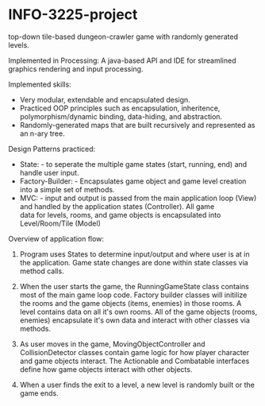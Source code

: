 # INFO-3225-project
top-down tile-based dungeon-crawler game with randomly generated levels.

Implemented in Processing: A java-based API and IDE for streamlined graphics rendering and input processing.

Implemented skills:

- Very modular, extendable and encapsulated design.
- Practiced OOP principles such as encapsulation, inheritence, polymorphism/dynamic binding, data-hiding, and abstraction.
- Randomly-generated maps that are built recursively and represented as an n-ary tree.

Design Patterns practiced:

- State: - to seperate the multiple game states (start, running, end) and handle user input.
- Factory-Builder: - Encapsulates game object and game level creation into a simple set of methods.
- MVC: - input and output is passed from the main application loop (View) and handled by the application states (Controller). All game  
  data for levels, rooms, and game objects is encapsulated into Level/Room/Tile (Model)

Overview of application flow:

1. Program uses States to determine input/output and where user is at in the application. Game state changes are done within state classes via method calls.

2. When the user starts the game, the RunningGameState class contains most of the main game loop code. Factory builder classes will initilize the rooms and the game objects (items, enemies) in those rooms. A level contains data on all it's own rooms. All of the game objects (rooms, enemies) encapsulate it's own data and interact with other classes via methods.

3. As user moves in the game, MovingObjectController and CollisionDetector classes contain game logic for how player character and game objects interact. The Actionable and Combatable interfaces define how game objects interact with other objects.

4. When a user finds the exit to a level, a new level is randomly built or the game ends.
